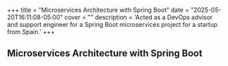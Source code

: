 +++
title = "Microservices Architecture with Spring Boot"
date = "2025-05-20T16:11:08-05:00"
cover = ""
description = 'Acted as a DevOps advisor and support engineer for a Spring Boot microservices project for a startup from Spain.'
+++

## Microservices Architecture with Spring Boot
